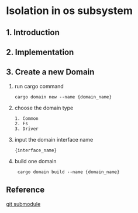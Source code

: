 # Isolation in os subsystem



## 1. Introduction



## 2. Implementation



## 3. Create a new Domain

1. run cargo command

   ```
   cargo domain new --name {domain_name}
   ```

2. choose the domain type

   ```
   1. Common
   2. Fs
   3. Driver
   ```
3. input the domain interface name
   
   ```
   {interface_name}
   ```
4. build one domain
   
   ```
    cargo domain build --name {domain_name}
    ```
   


## Reference
[git submodule](https://iphysresearch.github.io/blog/post/programing/git/git_submodule/)